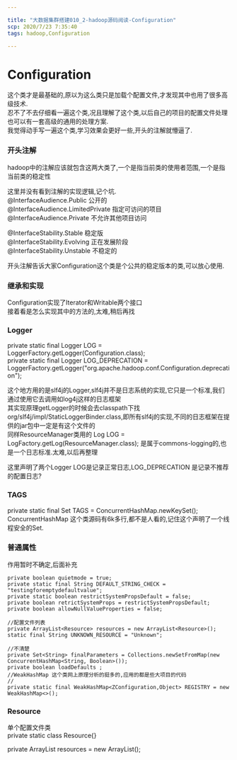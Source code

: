 ```yaml
---

title: "大数据集群搭建010_2-hadoop源码阅读-Configuration"
scp: 2020/7/23 7:35:40
tags: hadoop,Configuration

---
```


# Configuration

这个类才是最基础的,原以为这么类只是加载个配置文件,才发现其中也用了很多高级技术.  
忍不了不去仔细看一遍这个类,况且理解了这个类,以后自己的项目的配置文件处理也可以有一套高级的通用的处理方案.  
我觉得动手写一遍这个类,学习效果会更好一些,开头的注解就懵逼了.  

### 开头注解
hadoop中的注解应该就包含这两大类了,一个是指当前类的使用者范围,一个是指当前类的稳定性

这里并没有看到注解的实现逻辑,记个坑.  
@InterfaceAudience.Public 公开的  
@InterfaceAudience.LimitedPrivate 指定可访问的项目  
@InterfaceAudience.Private  不允许其他项目访问  

@InterfaceStability.Stable 稳定版  
@InterfaceStability.Evolving 正在发展阶段  
@InterfaceStability.Unstable 不稳定的

开头注解告诉大家Configuration这个类是个公共的稳定版本的类,可以放心使用.  

### 继承和实现 
Configuration实现了Iterator和Writable两个接口  
接着看是怎么实现其中的方法的,太难,稍后再找  

### Logger  
private static final Logger LOG = LoggerFactory.getLogger(Configuration.class);  
private static final Logger LOG_DEPRECATION = LoggerFactory.getLogger("org.apache.hadoop.conf.Configuration.deprecation");

这个地方用的是slf4j的Logger,slf4j并不是日志系统的实现,它只是一个标准,我们通过使用它去调用如log4j这样的日志框架  
其实现原理getLogger的时候会去classpath下找org/slf4j/impl/StaticLoggerBinder.class,即所有slf4j的实现,不同的日志框架在提供的jar包中一定是有这个文件的  
同样ResourceManager类用的 Log LOG = LogFactory.getLog(ResourceManager.class); 是属于commons-logging的,也是一个日志标准.太难,以后再整理  

这里声明了两个Logger LOG是记录正常日志,LOG_DEPRECATION 是记录不推荐的配置日志?  

### TAGS
private static final Set<String> TAGS = ConcurrentHashMap.newKeySet();  
ConcurrentHashMap 这个类源码有6k多行,都不是人看的,记住这个声明了一个线程安全的Set.  

### 普通属性
作用暂时不确定,后面补充

    private boolean quietmode = true;
    private static final String DEFAULT_STRING_CHECK = "testingforemptydefaultvalue";
    private static boolean restrictSystemPropsDefault = false;
    private boolean retrictSystemProps = restrictSystemPropsDefault;
    private boolean allowNullValueProperties = false;  

    //配置文件列表
    private ArrayList<Resource> resources = new ArrayList<Resource>();
    static final String UNKNOWN_RESOURCE = "Unknown";

    //不清楚
    private Set<String> finalParameters = Collections.newSetFromMap(new ConcurrentHashMap<String, Boolean>());
    private boolean loadDefaults ;
    //WeakHashMap 这个类网上原理分析的挺多的,应用的都是些大项目的代码
    //
    private static final WeakHashMap<ZConfiguration,Object> REGISTRY = new WeakHashMap<>();
### Resource
单个配置文件类  
private static class Resource{}

private ArrayList<Resource> resources = new ArrayList<Resource>();

